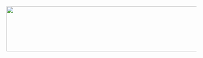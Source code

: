 
<a href="https://github.com/devxb/gitanimals">
  <img
    src="https://render.gitanimals.org/lines/hangooksaram"
    width="600"
    height="120"
  />
</a>
  
